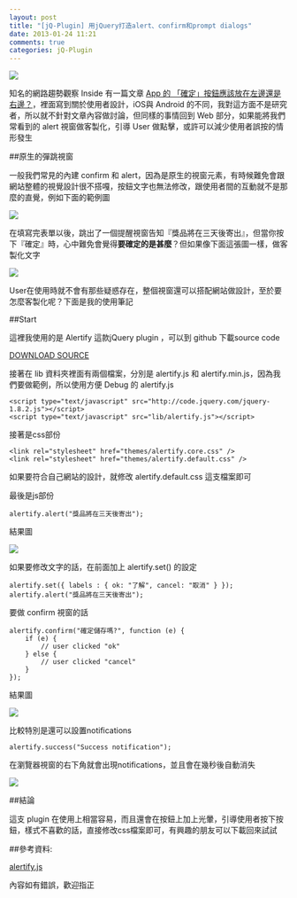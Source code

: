 ```yaml
---
layout: post
title: "[jQ-Plugin] 用jQuery打造alert、confirm和prompt dialogs"
date: 2013-01-24 11:21
comments: true
categories: jQ-Plugin
---
```


<img src="https://lh3.googleusercontent.com/-Zmc0Ts3xud4/UQDnKqQMtiI/AAAAAAAACPg/x2E0ljNmpOM/s387/2013-01-24_115500.jpg" />

知名的網路趨勢觀察 Inside 有一篇文章 <a href="http://www.inside.com.tw/2013/01/23/app-dialog-button-design-should-yes-be-right-or-left" target="_blank">App 的 「確定」按鈕應該放在左邊還是右邊？</a>，裡面寫到關於使用者設計，iOS與 Android 的不同，我對這方面不是研究者，所以就不針對文章內容做討論，但同樣的事情回到 Web 部分，如果能將我們常看到的 alert 視窗做客製化，引導 User 做點擊，或許可以減少使用者誤按的情形發生

<!--more-->

##原生的彈跳視窗

一般我們常見的內建 confirm 和 alert，因為是原生的視窗元素，有時候難免會跟網站整體的視覺設計很不搭嘎，按鈕文字也無法修改，跟使用者間的互動就不是那麼的直覺，例如下面的範例圖

<img src="https://lh6.googleusercontent.com/-iYqFTOzua-4/UQDnKscNRXI/AAAAAAAACPc/lRsW6cDln3Q/s389/2013-01-24_121937.jpg" />

在填寫完表單以後，跳出了一個提醒視窗告知『獎品將在三天後寄出』，但當你按下『確定』時，心中難免會覺得**要確定的是甚麼**？但如果像下面這張圖一樣，做客製化文字

<img src="https://lh6.googleusercontent.com/-ygbraRujwkg/UQDnKjkwBnI/AAAAAAAACPk/mggASJ-uJxM/s582/2013-01-24_122158.jpg" />

User在使用時就不會有那些疑惑存在，整個視窗還可以搭配網站做設計，至於要怎麼客製化呢？下面是我的使用筆記

##Start

這裡我使用的是 Alertify 這款jQuery plugin ，可以到 github 下載source code

<a href="https://github.com/fabien-d/alertify.js/" target="_blank">DOWNLOAD SOURCE</a>

接著在 lib 資料夾裡面有兩個檔案，分別是 alertify.js 和 alertify.min.js，因為我們要做範例，所以使用方便 Debug 的 alertify.js

	<script type="text/javascript" src="http://code.jquery.com/jquery-1.8.2.js"></script>
	<script type="text/javascript" src="lib/alertify.js"></script>
	
接著是css部份

	<link rel="stylesheet" href="themes/alertify.core.css" />	
	<link rel="stylesheet" href="themes/alertify.default.css" />
	
如果要符合自己網站的設計，就修改 alertify.default.css 這支檔案即可

最後是js部份

	alertify.alert("獎品將在三天後寄出");
	
結果圖

<img src="https://lh6.googleusercontent.com/-NhnuNSV7ipE/UQDnLpYsIlI/AAAAAAAACPo/ZmiAC0GeGAA/s582/2013-01-24_153113.jpg" />

如果要修改文字的話，在前面加上 alertify.set() 的設定

	alertify.set({ labels : { ok: "了解", cancel: "取消" } });
	alertify.alert("獎品將在三天後寄出");
	
要做 confirm 視窗的話

	alertify.confirm("確定儲存嗎?", function (e) {
		if (e) {
			// user clicked "ok"
		} else {
			// user clicked "cancel"
		}
	});
	
結果圖

<img src="https://lh3.googleusercontent.com/-pQSeUPBhHZs/UQDnLnRK3yI/AAAAAAAACPs/mR20IrnuxJ4/s589/2013-01-24_153412.jpg" />

比較特別是還可以設置notifications

	alertify.success("Success notification");
	
在瀏覽器視窗的右下角就會出現notifications，並且會在幾秒後自動消失

<img src="https://lh3.googleusercontent.com/-x42wvO7nDIg/UQDnL_RqoFI/AAAAAAAACPw/N26mQw_xs5w/s607/2013-01-24_153713.jpg" />

##結論

這支 plugin 在使用上相當容易，而且還會在按鈕上加上光暈，引導使用者按下按鈕，樣式不喜歡的話，直接修改css檔案即可，有興趣的朋友可以下載回來試試

##參考資料:

<a href="http://fabien-d.github.com/alertify.js/" target="_blank">alertify.js</a>

內容如有錯誤，歡迎指正

